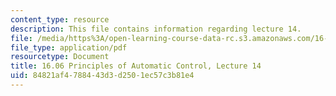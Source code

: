 ```yaml
---
content_type: resource
description: This file contains information regarding lecture 14.
file: /media/https%3A/open-learning-course-data-rc.s3.amazonaws.com/16-06-principles-of-automatic-control-fall-2012/84821af4788443d3d2501ec57c3b81e4_MIT16_06F12_Lecture_14.pdf
file_type: application/pdf
resourcetype: Document
title: 16.06 Principles of Automatic Control, Lecture 14
uid: 84821af4-7884-43d3-d250-1ec57c3b81e4
---
```

